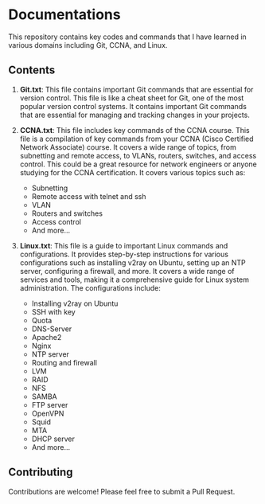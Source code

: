 # Documentations

This repository contains key codes and commands that I have learned in various domains including Git, CCNA, and Linux.

## Contents

1. **Git.txt**: This file contains important Git commands that are essential for version control.
This file is like a cheat sheet for Git, one of the most popular version control systems. It contains important Git commands that are essential for managing and tracking changes in your projects.

2. **CCNA.txt**: This file includes key commands of the CCNA course. This file is a compilation of key commands from your CCNA (Cisco Certified Network Associate) course. It covers a wide range of topics, from subnetting and remote access, to VLANs, routers, switches, and access control. This could be a great resource for network engineers or anyone studying for the CCNA certification. It covers various topics such as:
    - Subnetting
    - Remote access with telnet and ssh
    - VLAN
    - Routers and switches
    - Access control
    - And more...

3. **Linux.txt**: This file is a guide to important Linux commands and configurations. It provides step-by-step instructions for various configurations such as installing v2ray on Ubuntu, setting up an NTP server, configuring a firewall, and more. It covers a wide range of services and tools, making it a comprehensive guide for Linux system administration. The configurations include:
    - Installing v2ray on Ubuntu
    - SSH with key
    - Quota
    - DNS-Server
    - Apache2
    - Nginx
    - NTP server
    - Routing and firewall
    - LVM
    - RAID
    - NFS
    - SAMBA
    - FTP server
    - OpenVPN
    - Squid
    - MTA
    - DHCP server
    - And more...

## Contributing

Contributions are welcome! Please feel free to submit a Pull Request.
